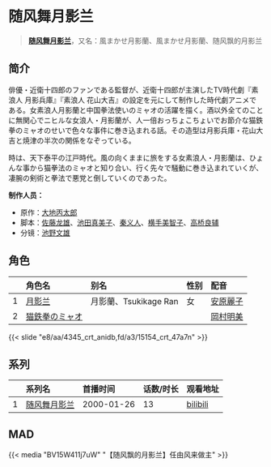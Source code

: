 # 随风舞月影兰


> <u>**[随风舞月影兰](http://bgm.tv/subject/4047)**</u>，又名：風まかせ月影蘭、風まかせ月影蘭、随风飘的月影兰

## 简介


俳優・近衛十四郎のファンである監督が、近衛十四郎が主演したTV時代劇『素浪人 月影兵庫』『素浪人 花山大吉』の設定を元にして制作した時代劇アニメである。女素浪人月影蘭と中国拳法使いのミャオの活躍を描く。酒以外全てのことに無関心でニヒルな女浪人・月影蘭が、人一倍おっちょこちょいでお節介な猫鉄拳のミャオのせいで色々な事件に巻き込まれる話。その造型は月影兵庫・花山大吉と焼津の半次の関係をなぞっている。

時は、天下泰平の江戸時代。風の向くままに旅をする女素浪人・月影蘭は、ひょんな事から猫拳法のミャオと知り合い、行く先々で騒動に巻き込まれていくが、凄腕の剣術と拳法で悪党と倒していくのであった。

**制作人员：**
- 原作：[大地丙太郎](http://bgm.tv/person/143)
- 脚本：[佐藤龙雄](http://bgm.tv/person/548)、[池田真美子](http://bgm.tv/person/339)、[秦义人](http://bgm.tv/person/22518)、[横手美智子](http://bgm.tv/person/337)、[高桥良辅](http://bgm.tv/person/639)
- 分镜：[池野文雄](http://bgm.tv/person/2643)

## 角色

|     |   角色名   |   别名  | 性别 |  配音  |
|:--- |:------  |:----      |:---  |:--   |
| 1 | [月影兰](http://bgm.tv/character/4345) | 月影蘭、Tsukikage Ran | 女 | [安原麗子](http://bgm.tv/person/4206) |
| 2 | [猫鉄拳のミャオ](http://bgm.tv/character/15154) |  |  | [岡村明美](http://bgm.tv/person/4170) |

{{< slide "e8/aa/4345_crt_anidb,fd/a3/15154_crt_47a7n" >}}

## 系列

|     |   系列名   |   首播时间  | 话数/时长  | 观看地址 |
|:---  |:------    |:----      |:---       |:---  |
| 1 |[随风舞月影兰](https://bgm.tv/subject/4047)| 2000-01-26 | 13 | [bilibili](https://www.bilibili.com/bangumi/play/ss2151)  |

## MAD

{{< media  "BV15W411j7uW"
"【随风飘的月影兰】任由风来做主"  >}}

